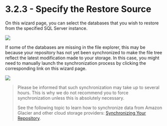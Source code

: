 # 3.2.3 - Specify the Restore Source

On this wizard page, you can select the databases that you wish to restore from the specified SQL Server instance.

![](https://github.com/robertzakiev/gitbook/tree/703d9f96af3546d5a85e17cd24df8e3834d130e4/assets/restore-sql-source.png)

If some of the databases are missing in the file explorer, this may be because your repository has not yet been synchronized to make the file tree reflect the latest modification made to your storage. In this case, you might need to manually launch the synchronization process by clicking the corresponding link on this wizard page.

![](https://github.com/robertzakiev/gitbook/tree/703d9f96af3546d5a85e17cd24df8e3834d130e4/assets/synchronize-repository-dialog-window.png)

> Please be informed that such synchronization may take up to several hours. This is why we do not recommend you to force synchronization unless this is absolutely necessary.
>
> See the following topic to learn how to synchronize data from Amazon Glacier and other cloud storage providers: [Synchronizing Your Repository](../../../concepts/making-the-file-tree-display-missing-backup-files.md).

